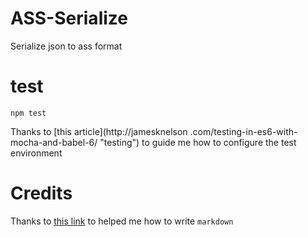 ASS-Serialize
=============

Serialize json to ass format

# test
```
npm test
```
Thanks to [this article](http://jamesknelson
.com/testing-in-es6-with-mocha-and-babel-6/ "testing") to guide me how to 
configure the
 test environment

# Credits
Thanks to [this link](https://daringfireball.net/projects/markdown/syntax) to
 helped me how to write `markdown`
